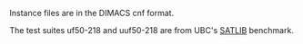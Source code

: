 Instance files are in the DIMACS cnf format.

The test suites uf50-218 and uuf50-218 are from UBC's [SATLIB](https://www.cs.ubc.ca/~hoos/SATLIB/benchm.html) benchmark.
